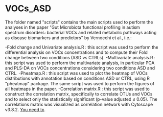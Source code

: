# VOCs_ASD

The folder named "scripts" contains the main scripts used to perform the analyses in the paper "Gut Microbiota functional profiling in autism spectrum disorders: bacterial VOCs and related metabolic pathways acting as disease biomarkers and predictors" by Vernocchi et al., i.e.:

-Fold change and Univariate analysis.R : this script was used to perform the differential analysis on VOCs concentrations and to compute their Fold change between two conditions (ASD vs CTRLs).
-Multivariate analysis.R : this script was used to perform the multivariate analysis, in particular PCA and PLS-DA on VOCs concentrations considering two conditions ASD and CTRL.
-Pheatmap.R : this script was used to plot the heatmap of VOCs distributions with annotation based on conditions ASD or CTRL, using R "pheatmap" package. The same script was used to perform the figures of all heatmaps in the               paper.
-Correlation matrix.R : this script was used to construct the correlation matrix, specifically to correlate OTUs and VOCs and to select only the statistically significant (p-value adjusted ≤ 0.05). The correlations matrix                            was visualized as correlation network with Cytoscape v3.8.2. [You need to](https://cytoscape.org/).
